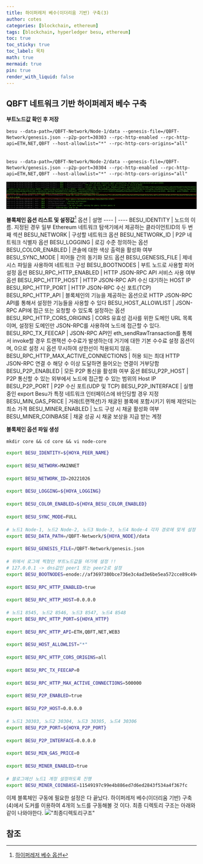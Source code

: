```yaml
---
title: 하이퍼레저 베수(이더리움 기반) 구축(3)
author: cotes
categories: [blockchain, ethereum]
tags: [blockchain, hyperledger besu, ethereum]
toc: true
toc_sticky: true
toc_label: 목차
math: true
mermaid: true
pin: true
render_with_liquid: false
---
```


## QBFT 네트워크 기반 하이퍼레저 베수 구축
**부트노드값 확인 후 저장**
```console
besu --data-path=/QBFT-Network/Node-1/data --genesis-file=/QBFT-Network/genesis.json --p2p-port=30303 --rpc-http-enabled --rpc-http-api=ETH,NET,QBFT --host-allowlist="*" --rpc-http-cors-origins="all"


besu --data-path=/QBFT-Network/Node-2/data --genesis-file=/QBFT-Network/genesis.json --p2p-port=30304 --rpc-http-enabled --rpc-http-api=ETH,NET,QBFT --host-allowlist="*" --rpc-http-cors-origins="all"
```
![부트노드](/assets/img/blockchain/%EB%B6%80%ED%8A%B8%EB%85%B8%EB%93%9C1.png)

**블록체인 옵션 리스트 및 설정값**[^option]
옵션 | 설명
---- | ----
BESU_IDENTITY | 노드의 이름. 지정된 경우 일부 Ethereum 네트워크 탐색기에서 제공하는 클라이언트ID의 두 번째 섹션
BESU_NETWORK | 구성할 네트워크 옵션
BESU_NETWORK_ID | P2P 네트워크 식별자 옵션
BESU_LOGGING | 로깅 수준 정의하는 옵션
BESU_COLOR_ENABLED | 콘솔에 대한 색상 출력을 활성화 여부
BESU_SYNC_MODE | 피어들 간의 동기화 모드 옵션
BESU_GENESIS_FILE | 제네시스 파일을 사용하여 네트워크 구성
BESU_BOOTNODES | 부트 노드로 사용할 피어 설정 옵션
BESU_RPC_HTTP_ENABLED | HTTP JSON-RPC API 서비스 사용 여부 옵션
BESU_RPC_HTTP_HOST | HTTP JSON-RPC API 수신 대기하는 HOST IP
BESU_RPC_HTTP_PORT | HTTP JSON-RPC 수신 포트(TCP)
BESU_RPC_HTTP_API | 블록체인의 기능을 제공하는 옵션으로 HTTP JSON-RPC API를 통해서 설정한 기능들을 사용할 수 있다
BESU_HOST_ALLOWLIST | JSON-RPC API에 접근 또는 요청할 수 있도록 설정하는 옵션
BESU_RPC_HTTP_CORS_ORIGINS | CORS 유효성 검사를 위한 도메인 URL 목록이며, 설정된 도메인만 JSON-RPC를 사용하여 노드에 접근할 수 있다.
BESU_RPC_TX_FEECAP | JSON-RPC API인 eth_sendRawTransaction를 통해서 invoke할 경우 트랜잭션 수수료가 발생하는데 거기에 대한 기본 수수료 설정 옵션이며, 0으로 설정 시 옵션 무시하여 상한선이 적용되지 않음.
BESU_RPC_HTTP_MAX_ACTIVE_CONNECTIONS | 허용 되는 최대 HTTP JSON-RPC 연결 수 해당 수 이상 도달하면 들어오는 연결이 거부당함
BESU_P2P_ENABLED | 모든 P2P 통신을 활성화 여부 옵션
BESU_P2P_HOST | P2P 통신할 수 있는 외부에서 노드에 접근할 수 있는 범위의 Host IP
BESU_P2P_PORT | P2P 수신 포트(UDP 및 TCP)
BESU_P2P_INTERFACE | 실행중인 export Besu가 특정 네트워크 인터페이스에 바인딩할 경우 지정
BESU_MIN_GAS_PRICE | 거래(트랜잭션)가 채굴된 블록에 포함시키기 위해 제안되는 최소 가격
BESU_MINER_ENABLED | 노드 구성 시 채굴 활성화 여부
BESU_MINER_COINBASE | 채굴 성공 시 채굴 보상을 지급 받는 계정

**블록체인 옵션 파일 생성**
```console
mkdir core && cd core && vi node-core
```
```bash
export BESU_IDENTITY=${HOYA_PEER_NAME}

export BESU_NETWORK=MAINNET

export BESU_NETWORK_ID=20221026

export BESU_LOGGING=${HOYA_LOGGING}

export BESU_COLOR_ENABLED=${HOYA_BESU_COLOR_ENABLED}

export BESU_SYNC_MODE=FULL

# 노드1 Node-1, 노드2 Node-2, 노드3 Node-3, 노드4 Node-4 각자 경로에 맞게 설정
export BESU_DATA_PATH=/QBFT-Network/${HOYA_NODE}/data

export BESU_GENESIS_FILE=/QBFT-Network/genesis.json

# 위에서 로그에 찍혔던 부트노드값들 여기에 설정 !!
# 127.0.0.1 -> dns값인 peer1 또는 peer2로 설정
export BESU_BOOTNODES=enode://af3697380bce736e3c4ad3e6be5ea572cce89c494f95ab057dc90afb41d93234e8104029b24e2b5ac40ffae6253381903d8cd53787190a28dd76f58b9a689c9f@peer1:30303,enode://bd2dcdac0a017e7189aaee61ad8d10266394a7757dad2ebba10fd29c8bbd9a07ad83c3ecc848d0128f240e55d10acfa6d7d948f0c94dcb1cdc7a6d63b76032af@peer2:30304

export BESU_RPC_HTTP_ENABLED=true

export BESU_RPC_HTTP_HOST=0.0.0.0

# 노드1 8545, 노드2 8546, 노드3 8547, 노드4 8548
export BESU_RPC_HTTP_PORT=${HOYA_HTTP}

export BESU_RPC_HTTP_API=ETH,QBFT,NET,WEB3

export BESU_HOST_ALLOWLIST="*"

export BESU_RPC_HTTP_CORS_ORIGINS=all

export BESU_RPC_TX_FEECAP=0
 
export BESU_RPC_HTTP_MAX_ACTIVE_CONNECTIONS=500000

export BESU_P2P_ENABLED=true 

export BESU_P2P_HOST=0.0.0.0

# 노드1 30303, 노드2 30304, 노드3 30305, 노드4 30306
export BESU_P2P_PORT=${HOYA_P2P_PORT}

export BESU_P2P_INTERFACE=0.0.0.0

export BESU_MIN_GAS_PRICE=0

export BESU_MINER_ENABLED=true

# 블로그에선 노드1 계정 설정하도록 진행
export BESU_MINER_COINBASE=11549197c99e4b886ed7d6ed2843f534a4f367fc
```

이제 블록체인 구동에 필요한 설정은 다 끝났다. 하이퍼레저 베수(이더리움 기반) 구축(4)에서 도커를 이용하여 4개의 노드를 구동해볼 것 이다.
최종 디렉토리 구조는 아래와 같이 나와야한다.
!["최종디렉토리구조"](/assets/img/blockchain/%EC%B5%9C%EC%A2%85%EB%94%94%EB%A0%89%ED%86%A0%EB%A6%AC%EA%B5%AC%EC%A1%B0.pngㄴ)


## 참조
[^option]: [하이퍼레저 베수 옵션](HOYA_P2P_PORT)
